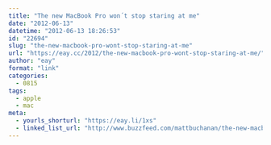 ```yaml
---
title: "The new MacBook Pro won´t stop staring at me"
date: "2012-06-13"
datetime: "2012-06-13 18:26:53"
id: "22694"
slug: "the-new-macbook-pro-wont-stop-staring-at-me"
url: "https://eay.cc/2012/the-new-macbook-pro-wont-stop-staring-at-me/"
author: "eay"
format: "link"
categories:
  - 0815
tags:
  - apple
  - mac
meta:
  - yourls_shorturl: "https://eay.li/1xs"
  - linked_list_url: "http://www.buzzfeed.com/mattbuchanan/the-new-macbook-pro-wont-stop-staring-at-me"
---
```



